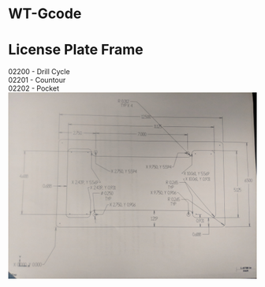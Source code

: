 # WT-Gcode
# License Plate Frame
02200 - Drill Cycle <br />
02201 - Countour <br />
02202 - Pocket <br />
![alt text](IMG_20180912_091057.jpg)
